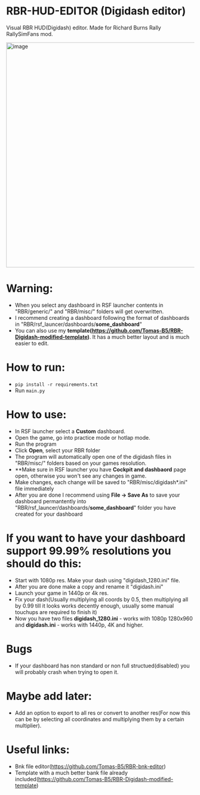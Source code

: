 # RBR-HUD-EDITOR (Digidash editor)
Visual RBR HUD(Digidash) editor. Made for Richard Burns Rally RallySimFans mod.

<img width="601" alt="image" src="https://user-images.githubusercontent.com/104921631/231551308-2cfbb120-ea24-4eaa-8d22-6116822254c5.png">

# Warning:
- When you select any dashboard in RSF launcher contents in "RBR/generic/" and "RBR/misc/" folders will get overwritten. 
- I recommend creating a dashboard following the format of dashboards in "RBR/rsf_launcer/dashboards/**some_dashboard**"
- You can also use my **template(https://github.com/Tomas-B5/RBR-Digidash-modified-template)**. It has a much better layout and is much easier to edit.

# How to run:
- `pip install -r requirements.txt`
- Run `main.py`

# How to use:
- In RSF launcher select a **Custom** dashboard.
- Open the game, go into practice mode or hotlap mode.
- Run the program
- Click **Open**, select your RBR folder
- The program will automatically open one of the digidash files in "RBR/misc/" folders based on your games resolution.
- **Make sure in RSF launcher you have **Cockpit and dashbaord** page open, otherwise you won't see any changes in game.
- Make changes, each change will be saved to "RBR/misc/digidash*.ini" file immediately
- After you are done I recommend using **File -> Save As** to save your dashboard permantently into "RBR/rsf_launcer/dashboards/**some_dashboard**" folder you have created for your dashboard

# If you want to have your dashboard support 99.99% resolutions you should do this:
- Start with 1080p res. Make your dash using "digidash_1280.ini" file.
- After you are done make a copy and rename it "digidash.ini"
- Launch your game in 1440p or 4k res.
- Fix your dash(Usually multiplying all coords by 0.5, then multiplying all by 0.99 till it looks works decently enough, usually some manual touchups are required to finish it)
- Now you have two files **digidash_1280.ini** - works with 1080p 1280x960 and **digidash.ini** - works with 1440p, 4K and higher.

# Bugs 
- If your dashboard has non standard or non full structued(disabled) you will probably crash when trying to open it.

# Maybe add later:
- Add an option to export to all res or convert to another res(For now this can be by selecting all coordinates and multiplying them by a certain multiplier). 

# Useful links:
- Bnk file editor(https://github.com/Tomas-B5/RBR-bnk-editor)
- Template with a much better bank file already included(https://github.com/Tomas-B5/RBR-Digidash-modified-template)
